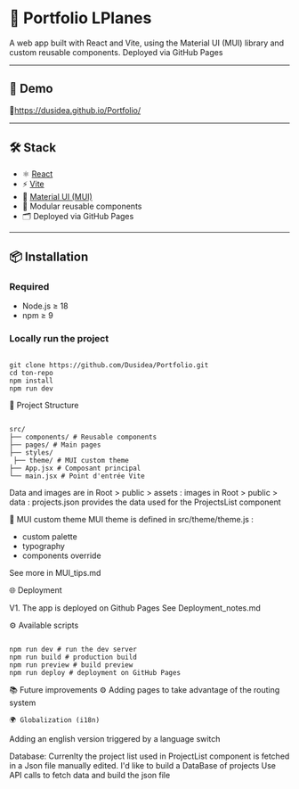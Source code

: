 # 🎯 Portfolio LPlanes

A web app built with React and Vite, using the Material UI (MUI) library and custom reusable components. Deployed via GitHub Pages

---

## 🚀 Demo

🔗https://dusidea.github.io/Portfolio/

---

## 🛠️ Stack

- ⚛️ [React](https://reactjs.org/)
- ⚡ [Vite](https://vitejs.dev/)
- 🎨 [Material UI (MUI)](https://mui.com/)
- 🧩 Modular reusable components
- 🗂️ Deployed via GitHub Pages

---

## 📦 Installation

### Required

- Node.js ≥ 18
- npm ≥ 9

### Locally run the project

```

git clone https://github.com/Dusidea/Portfolio.git
cd ton-repo
npm install
npm run dev
```

🧱 Project Structure

```

src/
├── components/ # Reusable components
├── pages/ # Main pages
├── styles/
 ├── theme/ # MUI custom theme
├── App.jsx # Composant principal
└── main.jsx # Point d'entrée Vite
```

Data and images are
in Root > public > assets : images
in Root > public > data : projects.json provides the data used for the ProjectsList component

🎨 MUI custom theme
MUI theme is defined in src/theme/theme.js :

- custom palette
- typography
- components override

See more in MUI_tips.md

🌐 Deployment

V1. The app is deployed on Github Pages
See Deployment_notes.md

⚙️ Available scripts

```

npm run dev # run the dev server
npm run build # production build
npm run preview # build preview
npm run deploy # deployment on GitHub Pages

```

📚 Future improvements
⚙️ Adding pages to take advantage of the routing system

    🌍 Globalization (i18n)

Adding an english version triggered by a language switch

Database:
Currenlty the project list used in ProjectList component is fetched in a Json file manually edited.
I'd like to build a DataBase of projects
Use API calls to fetch data and build the json file
